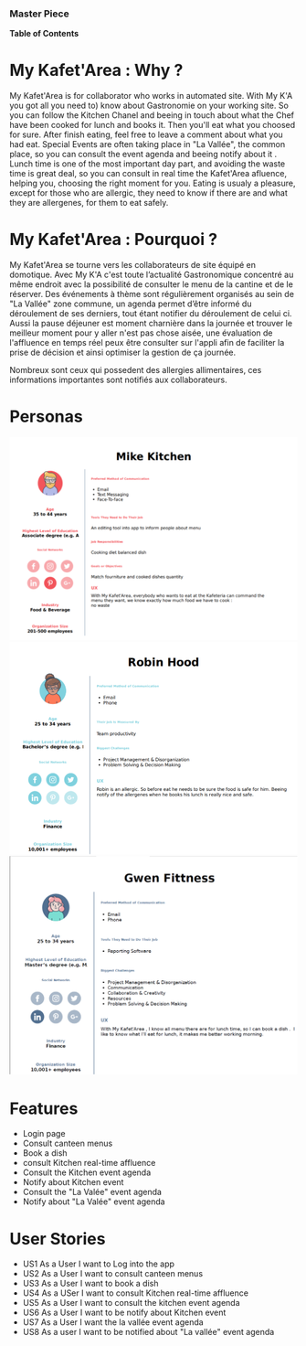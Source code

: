 ### Master Piece

**Table of Contents**


# My Kafet'Area : Why ?
My Kafet'Area is for collaborator who works in automated site.
With My K'A you got all you need to) know about Gastronomie on your working site. So you can follow the Kitchen Chanel and beeing in touch about what the Chef have been cooked for lunch and  books it. Then you'll eat what you choosed for sure. After finish eating, feel free to leave a comment about what you had eat.
Special Events are often taking place in "La Vallée", the common place, so you can consult the event agenda and beeing notify about it . 
Lunch time is one of the most important day part, and avoiding the waste time is great deal, so you can consult in real time the Kafet'Area afluence, helping you, choosing the right moment for you.
Eating is usualy a pleasure, except for those who are allergic, they need to know if there  are and what they are allergenes, for them to eat safely.




   
# My Kafet'Area : Pourquoi ?
   My Kafet'Area se tourne vers les collaborateurs de site équipé en domotique. 
Avec My K'A c'est toute l’actualité Gastronomique concentré au même endroit avec la possibilité de consulter 
le menu de la cantine et de le réserver. Des événements à thème sont régulièrement organisés au sein
de "La Vallée" zone commune, un agenda permet d’être informé du déroulement de ses derniers, tout étant notifier 
du déroulement de celui ci. Aussi la pause déjeuner est moment charnière dans la journée et trouver le meilleur moment
pour y aller n'est pas chose aisée, une évaluation de l'affluence en temps réel peux être consulter sur l'appli afin de
faciliter la prise de décision et ainsi optimiser la gestion de ça journée.

Nombreux sont ceux qui possedent des allergies allimentaires, ces informations importantes sont notifiés aux collaborateurs.


# Personas
![](https://github.com/Sbeaubrundiant/My-Kafet-Area/blob/master/Ref/image/Mike%20Kitchen.png)
![](https://github.com/Sbeaubrundiant/My-Kafet-Area/blob/master/Ref/image/Robin%20hood.png)
![](https://github.com/Sbeaubrundiant/My-Kafet-Area/blob/master/Ref/image/gwen%20fitness.png)

# Features

- Login page 
- Consult canteen menus
- Book a dish
- consult Kitchen real-time affluence
- Consult the Kitchen event agenda
- Notify about Kitchen event 
- Consult the "La Valée" event agenda
- Notify about "La Valée" event agenda

# User Stories

- US1
As a User I want to Log into the app
- US2
As a User I want to consult canteen menus
- US3
As a User I want to book a dish
- US4
As a USer I want to consult Kitchen real-time affluence 
- US5
As a User I want to consult the kitchen event agenda 
- US6
As a User I want to be notify about Kitchen event 
- US7
As a User I want the la vallée event agenda 
- US8
As a user I want to be notified about "La vallée" event agenda

